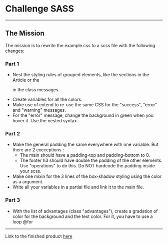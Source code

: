 # Challenge SASS
***
## The Mission

The mission is to rewrite the example.css to a scss file with the following changes:

### Part 1

* Nest the styling rules of grouped elements, like the sections in the Article or the <p> in the class messages.
* Create variables for all the colors.
* Make use of extend to re-use the same CSS for the "success", "error" and "warning" messages.
* For the "error" message, change the background in green when you hover it. Use the nested syntax.
### Part 2

* Make the general padding the same everywhere with one variable. But there are 2 execeptions :
    * The main should have a padding-top and padding-bottom to 0.
    * The footer h3 should have double the padding of the other elements. Use "operations" to do this. Do NOT hardcode the padding inside your scss.
* Make one mixin for the 3 lines of the box-shadow styling using the color as a argument.
* Write all your variables in a partial file and link it to the main file.
### Part 3

* With the list of advantages (class "advantages"), create a gradation of color for the background and the text color. For it, you have to use a loop @for
***
Link to the finished product [here](https://fradven.github.io/challenge-sass/)
